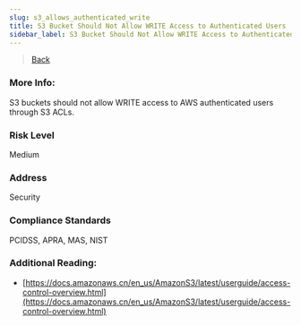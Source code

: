 ```yaml
---
slug: s3_allows_authenticated_write
title: S3 Bucket Should Not Allow WRITE Access to Authenticated Users
sidebar_label: S3 Bucket Should Not Allow WRITE Access to Authenticated Users
---
```

> [Back](../../s3publiccheck)

### More Info:
S3 buckets should not allow WRITE access to AWS authenticated users through S3 ACLs.

### Risk Level
Medium

### Address
Security

### Compliance Standards
PCIDSS, APRA, MAS, NIST

### Additional Reading:
- [https://docs.amazonaws.cn/en_us/AmazonS3/latest/userguide/access-control-overview.html](https://docs.amazonaws.cn/en_us/AmazonS3/latest/userguide/access-control-overview.html) 
